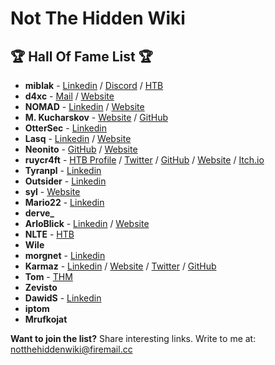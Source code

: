 # Not The Hidden Wiki

🏆 Hall Of Fame List 🏆
-----

* **miblak** -  [Linkedin](https://www.linkedin.com/in/michal-blaszczak/) / [Discord](https://discordapp.com/users/854806814573985853) / [HTB](https://app.hackthebox.com/profile/1246594)
* **d4xc** - [Mail](mailto:d4xc@airmail.cc) / [Website](https://dcwikla.pl/)
* **NOMAD** - [Linkedin]( https://pl.linkedin.com/in/marcinmotwicki) / [Website](https://marcinmotwicki.com/)
* **M. Kucharskov** - [Website](https://kucharskov.pl/) / [GitHub](https://github.com/Kucharskov)
* **OtterSec** - [Linkedin](https://www.linkedin.com/in/riccardo-miani/)
* **Lasq** - [Linkedin](https://www.linkedin.com/in/lukasz-lamparski/) / [Website](https://malfind.com/)
* **Neonito** - [GitHub](https://github.com/NEONITO) / [Website](https://pastebin.com/Qg0a2jKC)
* **ruycr4ft** - [HTB Profile](https://app.hackthebox.com/profile/1253217) / [Twitter](https://twitter.com/ruycr4ft) / [GitHub](https://github.com/ruycr4ft) / [Website](https://ruycr4ft.github.io/) / [Itch.io](https://itch.io/profile/ruycraft1514)
* **Tyranpl** - [Linkedin](https://www.linkedin.com/in/%C5%82ukaszkubiak/)
* **Outsider** - [Linkedin](https://www.linkedin.com/in/michal-gilewicz1/)
* **syl** - [Website](https://sy1.sh/)
* **Mario22** - [Linkedin](https://www.linkedin.com/in/mariusz-wilczy%C5%84ski/)
* **derve_**
* **ArloBlick** - [Linkedin](https://www.linkedin.com/in/chojnowskigrzegorz/) / [Website](https://chojnowski.it/) 
* **NLTE** - [HTB](https://app.hackthebox.com/users/260094)
* **Wile** 
* **morgnet** - [Linkedin](https://pl.linkedin.com/in/piotr-kaminski-1336b012)
* **Karmaz** - [Linkedin](https://www.linkedin.com/in/karol-mazurek-849975183/) / [Website](https://karol-mazurek95.medium.com/) / [Twitter](https://twitter.com/karmaz95) / [GitHub](https://github.com/karmaz95)
* **Tom** - [THM](https://tryhackme.com/p/BezimiennyTom)
* **Zevisto**
* **DawidS** - [Linkedin](https://www.linkedin.com/in/dawid-stuzynski/)
* **iptom** 
* **Mrufkojat**


**Want to join the list?** Share interesting links. Write to me at: [notthehiddenwiki@firemail.cc](mailto:notthehiddenwiki@firemail.cc)